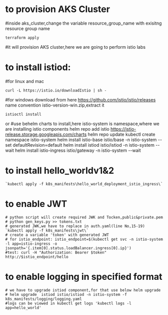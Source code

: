 # to provision AKS Cluster

#inside aks_cluster,change the variable resource_group_name with exisitng resource group name

    terraform apply

#it will provision AKS cluster,here we are going to perform istio labs


# to install istiod:
#for linux and mac
       
    curl -L https://istio.io/downloadIstio | sh -

#for windows download from here https://github.com/istio/istio/releases name convention istio-version-win.zip,extract it
  
    istioctl install

or
#use behelm charts to install,here istio-system is namespace,where we are installing istio components
    helm repo add istio https://istio-release.storage.googleapis.com/charts
    helm repo update
    kubectl create namespace istio-system
    helm install istio-base istio/base -n istio-system --set defaultRevision=default
    helm install istiod istio/istiod -n istio-system --wait
    helm install istio-ingress istio/gateway -n istio-system --wait

# to install hello_worldv1&2

    `kubectl apply -f k8s_manifests\hello_world_deployment_istio_ingress\`

# to enable JWT
    # python script will create required JWK and Tocken,public&private.pem
    # python gen_keys.py >> tokens.txt
    # generated JWK,we have to replace in auth.yaml(line No,15-19)
    `kubectl apply -f k8s_manifests\jwt\`
    # create a variable 'token' with generated JWT
    # for istio_endpoint: istio_endpoint=$(kubectl get svc -n istio-system -l app=istio-ingress -o jsonpath='{.item[0].status.loadBalancer.ingress[0].ip}')
    #test: curl -H "Authorization: Bearer $token" http://$istio_endpoint/hello
# to enable logging in specified format
    # we have to upgrade istiod component,for that use below helm upgrade
    # helm upgrade  istiod istio/istiod -n istio-system -f k8s_manifests/logging/logging.yaml
    #logs can be viewed in kubectl get logs 'kubectl logs -l app=hello_world'
